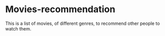 # Movies-recommendation
This is a list of movies, of different genres, to recommend other people to watch them.
